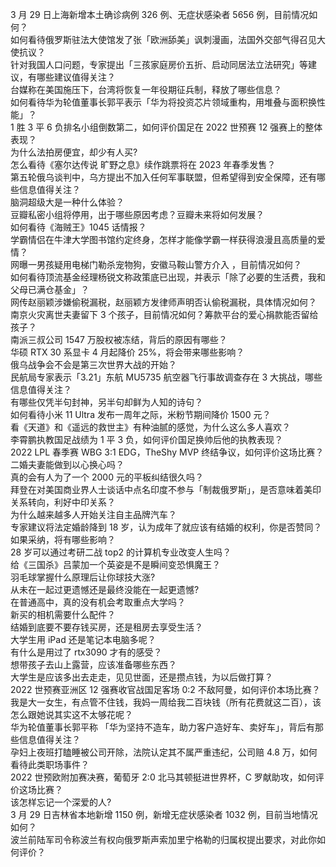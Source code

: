 3 月 29 日上海新增本土确诊病例 326 例、无症状感染者 5656 例，目前情况如何？  
如何看待俄罗斯驻法大使馆发了张「欧洲舔美」讽刺漫画，法国外交部气得召见大使抗议？  
针对我国人口问题，专家提出「三孩家庭房价五折、启动同居法立法研究」等建议，有哪些建议值得关注？  
台媒称在美国施压下，台湾将恢复一年役期征兵制，释放了哪些信息？  
如何看待华为轮值董事长郭平表示「华为将投资芯片领域重构，用堆叠与面积换性能」？  
1 胜 3 平 6 负排名小组倒数第二，如何评价国足在 2022 世预赛 12 强赛上的整体表现？  
为什么法拍房便宜，却少有人买?  
怎么看待《塞尔达传说 旷野之息》续作跳票将在 2023 年春季发售？  
第五轮俄乌谈判中，乌方提出不加入任何军事联盟，但希望得到安全保障，还有哪些信息值得关注？  
脑洞超级大是一种什么体验？  
豆瓣私密小组将停用，出于哪些原因考虑？豆瓣未来将如何发展？  
如何看待《海贼王》1045 话情报？  
学霸情侣在牛津大学图书馆约定终身，怎样才能像学霸一样获得浪漫且高质量的爱情？  
网曝一男孩疑用电梯门勒杀宠物狗，安徽马鞍山警方介入 ，目前情况如何？  
如何看待顶流基金经理杨锐文称政策底已出现，并表示「除了必要的生活费，我和父母已满仓基金」？  
网传赵丽颖涉嫌偷税漏税，赵丽颖方发律师声明否认偷税漏税，具体情况如何？  
南京火灾离世夫妻留下 3 个孩子，目前情况如何？筹款平台的爱心捐款能否留给孩子？  
南派三叔公司 1547 万股权被冻结，背后的原因有哪些？  
华硕 RTX 30 系显卡 4 月起降价 25%，将会带来哪些影响？  
俄乌战争会不会是第三次世界大战的开始？  
民航局专家表示「3.21」东航 MU5735 航空器飞行事故调查存在 3 大挑战，哪些信息值得关注？  
有哪些仅凭半句封神，另半句却鲜为人知的诗句？  
如何看待小米 11 Ultra 发布一周年之际，米粉节期间降价 1500 元？  
看《天道》和《遥远的救世主》有种油腻的感觉，为什么这么多人喜欢？  
李霄鹏执教国足战绩为 1 平 3 负，如何评价国足换帅后他的执教表现？  
2022 LPL 春季赛 WBG 3:1 EDG，TheShy MVP 终结争议，如何评价这场比赛？  
二婚夫妻能做到以心换心吗？  
真的会有人为了一个 2000 元的平板纠结很久吗？  
拜登在对美国商业界人士谈话中点名印度不参与「制裁俄罗斯」，是否意味着美印关系转向，利好中印关系？  
为什么越来越多人开始关注自主品牌汽车？  
专家建议将法定婚龄降到 18 岁，认为成年了就应该有结婚的权利，你是否赞同？如果采纳，将有哪些影响？  
28 岁可以通过考研二战 top2 的计算机专业改变人生吗？  
给《三国杀》吕蒙加一个英姿是不是瞬间变恐惧魔王？  
羽毛球掌握什么原理后让你球技大涨?  
从未在一起过更遗憾还是最终没能在一起更遗憾?  
在普通高中，真的没有机会考取重点大学吗？  
新买的相机需要什么配件？  
结婚到底要不要存钱买房，还是租房去享受生活？  
大学生用 iPad 还是笔记本电脑多呢？  
有什么是用过了 rtx3090 才有的感受？  
想带孩子去山上露营，应该准备哪些东西？  
大学生是应该多出去走走，见见世面，还是攒点钱，为以后做打算？  
2022 世预赛亚洲区 12 强赛收官战国足客场 0:2 不敌阿曼，如何评价本场比赛？  
我是大一女生，有点管不住钱，我妈一周给我二百块钱（所有花费就这二百），该怎么跟她说其实这不太够花呢？  
华为轮值董事长郭平称 「华为坚持不造车，助力客户造好车、卖好车」，背后有那些信息值得关注？  
孕妇上夜班打瞌睡被公司开除，法院认定其不属严重违纪，公司赔 4.8 万，如何看待此类职场事件？  
2022 世预欧附加赛决赛，葡萄牙 2:0 北马其顿挺进世界杯，C 罗献助攻，如何评价这场比赛？  
该怎样忘记一个深爱的人?  
3 月 29 日吉林省本地新增 1150 例，新增无症状感染者 1032 例，目前当地情况如何？  
波兰前陆军司令称波兰有权向俄罗斯声索加里宁格勒的归属权提出要求，对此你如何评价？  

